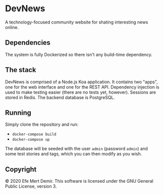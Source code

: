 # DevNews

A technology-focused community website for shating interesting news online.

## Dependencies

The system is fully Dockerized so there isn't any build-time dependency.

## The stack

DevNews is comprised of a Node.js Koa application. It contains two "apps", one
for the web interface and one for the REST API. Dependency injection is used
to make testing easier (there are no tests yet, however). Sessions are stored
in Redis. The backend database is PostgreSQL.

## Running

Simply clone the repository and run:

- `docker-compose build`
- `docker-compose up`

The database will be seeded with the user `admin` (password `admin`) and some
test stories and tags, which you can then modify as you wish.

## Copyright

&copy; 2020 Efe Mert Demir. This software is licensed under the GNU General
Public License, version 3.
